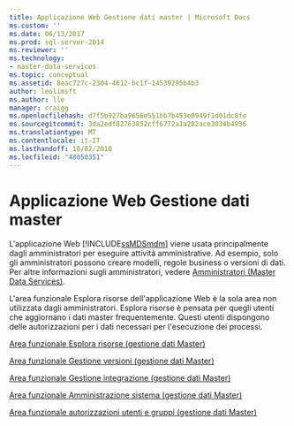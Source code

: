 ```yaml
---
title: Applicazione Web Gestione dati master | Microsoft Docs
ms.custom: ''
ms.date: 06/13/2017
ms.prod: sql-server-2014
ms.reviewer: ''
ms.technology:
- master-data-services
ms.topic: conceptual
ms.assetid: 8eac727c-2304-4612-bc1f-14539295b4b3
author: leolimsft
ms.author: lle
manager: craigg
ms.openlocfilehash: d7f5b927ba9656e551bb7b453e0949f1d01dc8fe
ms.sourcegitcommit: 3da2edf82763852cff6772a1a282ace3034b4936
ms.translationtype: MT
ms.contentlocale: it-IT
ms.lasthandoff: 10/02/2018
ms.locfileid: "48050351"
---
```

# <a name="master-data-manager-web-application"></a>Applicazione Web Gestione dati master
  L'applicazione Web [!INCLUDE[ssMDSmdm](../includes/ssmdsmdm-md.md)] viene usata principalmente dagli amministratori per eseguire attività amministrative. Ad esempio, solo gli amministratori possono creare modelli, regole business o versioni di dati. Per altre informazioni sugli amministratori, vedere [Amministratori &#40;Master Data Services&#41;](administrators-master-data-services.md).  
  
 L'area funzionale Esplora risorse dell'applicazione Web è la sola area non utilizzata dagli amministratori. Esplora risorse è pensata per quegli utenti che aggiornano i dati master frequentemente. Questi utenti dispongono delle autorizzazioni per i dati necessari per l'esecuzione dei processi.  
  
 [Area funzionale Esplora risorse &#40;gestione dati Master&#41;](../../2014/master-data-services/explorer-functional-area-master-data-manager.md)  
  
 [Area funzionale Gestione versioni &#40;gestione dati Master&#41;](../../2014/master-data-services/version-management-functional-area-master-data-manager.md)  
  
 [Area funzionale Gestione integrazione &#40;gestione dati Master&#41;](../../2014/master-data-services/integration-management-functional-area-master-data-manager.md)  
  
 [Area funzionale Amministrazione sistema &#40;gestione dati Master&#41;](../../2014/master-data-services/system-administration-functional-area-master-data-manager.md)  
  
 [Area funzionale autorizzazioni utenti e gruppi &#40;gestione dati Master&#41;](../../2014/master-data-services/user-and-group-permissions-functional-area-master-data-manager.md)  
  
  
